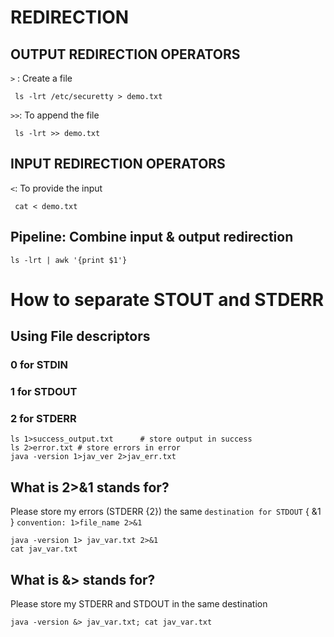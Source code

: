# REDIRECTION
## OUTPUT REDIRECTION OPERATORS
 `>` : Create a file
```
 ls -lrt /etc/securetty > demo.txt
```
`>>`: To append the file
```
 ls -lrt >> demo.txt
```
## INPUT REDIRECTION OPERATORS
`<`: To provide the input
```
 cat < demo.txt
```
## Pipeline: Combine input & output redirection
```ls -lrt | awk '{print $1'}```

# How to separate STOUT and STDERR
## Using File descriptors
### 0 for STDIN
### 1 for STDOUT
### 2 for STDERR
```
ls 1>success_output.txt      # store output in success
ls 2>error.txt # store errors in error
java -version 1>jav_ver 2>jav_err.txt
```
## What is 2>&1 stands for?
Please store my errors (STDERR {2}) the same ```destination for STDOUT``` { &1 }
```convention: 1>file_name 2>&1```
```
java -version 1> jav_var.txt 2>&1
cat jav_var.txt
```

## What is &> stands for?
Please store my STDERR and STDOUT in the same destination
```
java -version &> jav_var.txt; cat jav_var.txt
```